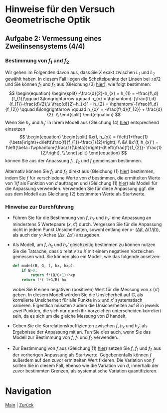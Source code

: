 # Hinweise für den Versuch Geometrische Optik

## Aufgabe 2: Vermessung eines Zweilinsensystems (4/4)

### Bestimmung von $f_{1}$ und $f_{2}$

Wir gehen im Folgenden davon aus, dass Sie $X$ exakt zwischen $L_{1}$ und $L_{2}$ gewählt haben. In diesem Fall liegen die Scheitelpunkte der Linsen bei $\pm d/2$ und Sie können $f_{1}$ und $f_{2}$ aus (Gleichung (3) [hier](https://git.scc.kit.edu/etp-lehre/p1-for-students/-/blob/main/Geometrische%20Optik/Hinweise-Aufgabe-2.md)), wie folgt bestimmen:
$$
\begin{equation}
\begin{split}
-\frac{d}{2}-h_{x} = h_{1} = -\frac{f\,d}{f_{1}}\qquad &\longrightarrow \qquad h_{x} = \hphantom{-}\frac{f\,d}{f_{1}}-\frac{d}{2};\\
\frac{d}{2}-h_{x}' = h_{2} = \hphantom{-}\frac{f\,d}{f_{2}} \qquad &\longrightarrow \qquad h_{x}' =  -\frac{f\,d}{f_{2}} + \frac{d}{2}. \\
\end{split}
\end{equation}
$$
Wenn Sie $h_{x}$ und $h_{x}'$ in Ihrem Modell aus (Gleichung (4) [hier](https://git.scc.kit.edu/etp-lehre/p1-for-students/-/blob/main/Geometrische%20Optik/Hinweise-Aufgabe-2-a.md)) entsprechend einsetzen 
$$
\begin{equation}
\begin{split}
&x(f, h_{x}) = f\left(1+\frac{1}{\beta}\right)+d\left(\frac{f}{f_{1}}-\frac{1}{2}\right); \\
&\\
&x'(f, h_{x}') = f\left(\beta+1\vphantom{\frac{1}{\beta}}\right)-d\left(\frac{f}{f_{2}}- \frac{1}{2}\right), \\
\end{split}
\end{equation}
$$
können Sie aus der Anpassung $f_{1}$, $f_{2}$ und $f$ gemeinsam bestimmen. 

Alternativ können Sie $f_{1}$ und $f_{2}$ direkt aus (Gleichung (1) [hier](https://git.scc.kit.edu/etp-lehre/p1-for-students/-/blob/main/Geometrische%20Optik/Hinweise-Aufgabe-2.md)) bestimmen, indem Sie $f$ für verschiedene Werte von $d$ bestimmen, die ermittelten Werte von $1/f$ als Funktion von $d$ auftragen und (Gleichung (1) [hier](https://git.scc.kit.edu/etp-lehre/p1-for-students/-/blob/main/Geometrische%20Optik/Hinweise-Aufgabe-2.md)) als Modell für die Anpassung verwenden. Verwenden Sie für diese Anpassung ggf. die aus dem Modell aus Gleichung (2) bestimmten Werte als Startwerte.  

### Hinweise zur Durchführung

- Führen Sie für die Bestimmung von $f$, $h_{x}$ und $h_{x}'$ eine Anpassung an mindestens 5 Wertepaare $(x, x')$ durch. Vergessen Sie für die Anpassung nicht in jedem Punkt Unsicherheiten, sowohl entlang der x- ($\Delta\beta$,  $\Delta(1/\beta)$), als auch der $y$-Achse ($\Delta x$, $\Delta x'$) anzugeben. 

- Als Modell, um $f$, $h_{x}$ und $h_{x}'$ gleichzeitig bestimmen zu können nutzen Sie die Tatsache, dass $x$ relativ zu $X$ mit einem negativen Vorzeichen gemessen wird. Sie können also ein Modell, wie das folgende ansetzen:

  ```python
  def model(B, G, f, hx, hxp):
      if B>0:
          return f*(B/G+1)+hxp
      return f*(-1+G/B)-hx
  ```

  wobei Sie $B$ einen negativen (positiven) Wert für die Messung von $x$ ($x'$) geben. In diesem Modell würden Sie die Unsicherheit auf $G$, als korrelierte Unsicherheit für alle Punkte in $x$ und $x'$ systematisch variieren. Eigentlich müssten zudem die Unsicherheiten auf $B$ in jeweils zwei Punkten, die sich nur durch ihr Vorzeichen unterscheiden korreliert sein, da es sich um die gleiche Messung von $B$ handelt.

- Geben Sie die Korrelationskoeffizienten zwischen $f$, $h_{x}$ und $h_{x}'$ als Ergebnisse der Anpassung mit an. Tun Sie dies auch, wenn Sie das Modell zur Bestimmung von $f$, $f_{1}$ und $f_{2}$ verwenden.  

- Zur Bestimmung von $f$ aus (Gleichung (1) [hier](https://git.scc.kit.edu/etp-lehre/p1-for-students/-/blob/main/Geometrische%20Optik/Hinweise-Aufgabe-2.md)) setzen Sie $f$, $f_{1}$ und $f_{2}$ aus der vorherigen Anpassung als Startwerte. Gegebenenfalls können $f$ außerdem auf den zuvor ermittelten Wert fixieren. Die Variation von $f$ sollten Sie in diesem Fall, ebenso wie die Variation von $d$, innerhalb der zuvor bestimmten Grenzen, als systematische Variation quantifizieren. 

# Navigation

 [Main](https://git.scc.kit.edu/etp-lehre/p1-for-students/-/tree/main/Geometrische%20Optik) | [Zurück](https://git.scc.kit.edu/etp-lehre/p1-for-students/-/blob/main/Geometrische%20Optik/Hinweise-Aufgabe-2-b.md)
